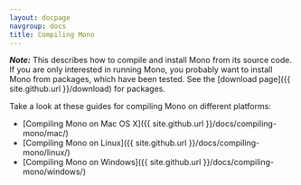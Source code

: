 ```yaml
---
layout: docpage
navgroup: docs
title: Compiling Mono
---
```


**_Note:_** This describes how to compile and install Mono from its source code.
If you are only interested in running Mono, you probably want to install Mono from packages, which have been tested.
See the [download page]({{ site.github.url }}/download) for packages.

Take a look at these guides for compiling Mono on different platforms:

- [Compiling Mono on Mac OS X]({{ site.github.url }}/docs/compiling-mono/mac/)
- [Compiling Mono on Linux]({{ site.github.url }}/docs/compiling-mono/linux/)
- [Compiling Mono on Windows]({{ site.github.url }}/docs/compiling-mono/windows/)

